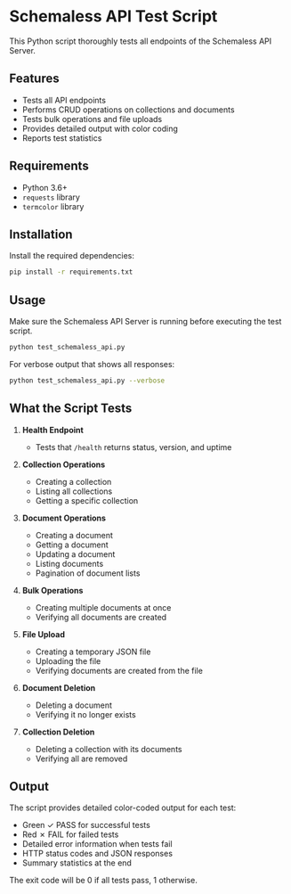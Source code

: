 # Schemaless API Test Script

This Python script thoroughly tests all endpoints of the Schemaless API Server.

## Features

- Tests all API endpoints
- Performs CRUD operations on collections and documents
- Tests bulk operations and file uploads
- Provides detailed output with color coding
- Reports test statistics

## Requirements

- Python 3.6+
- `requests` library
- `termcolor` library

## Installation

Install the required dependencies:

```bash
pip install -r requirements.txt
```

## Usage

Make sure the Schemaless API Server is running before executing the test script.

```bash
python test_schemaless_api.py
```

For verbose output that shows all responses:

```bash
python test_schemaless_api.py --verbose
```

## What the Script Tests

1. **Health Endpoint**
   - Tests that `/health` returns status, version, and uptime

2. **Collection Operations**
   - Creating a collection
   - Listing all collections
   - Getting a specific collection

3. **Document Operations**
   - Creating a document
   - Getting a document
   - Updating a document
   - Listing documents
   - Pagination of document lists

4. **Bulk Operations**
   - Creating multiple documents at once
   - Verifying all documents are created

5. **File Upload**
   - Creating a temporary JSON file
   - Uploading the file
   - Verifying documents are created from the file

6. **Document Deletion**
   - Deleting a document
   - Verifying it no longer exists

7. **Collection Deletion**
   - Deleting a collection with its documents
   - Verifying all are removed

## Output

The script provides detailed color-coded output for each test:

- Green ✓ PASS for successful tests
- Red ✗ FAIL for failed tests
- Detailed error information when tests fail
- HTTP status codes and JSON responses
- Summary statistics at the end

The exit code will be 0 if all tests pass, 1 otherwise.
